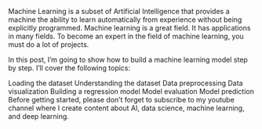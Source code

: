 Machine Learning is a subset of Artificial Intelligence that provides a machine the ability to learn automatically from experience without being explicitly programmed. Machine learning is a great field. It has applications in many fields. To become an expert in the field of machine learning, you must do a lot of projects.

In this post, I’m going to show how to build a machine learning model step by step. I’ll cover the following topics:

Loading the dataset
Understanding the dataset
Data preprocessing
Data visualization
Building a regression model
Model evaluation
Model prediction
Before getting started, please don’t forget to subscribe to my youtube channel where I create content about AI, data science, machine learning, and deep learning.
